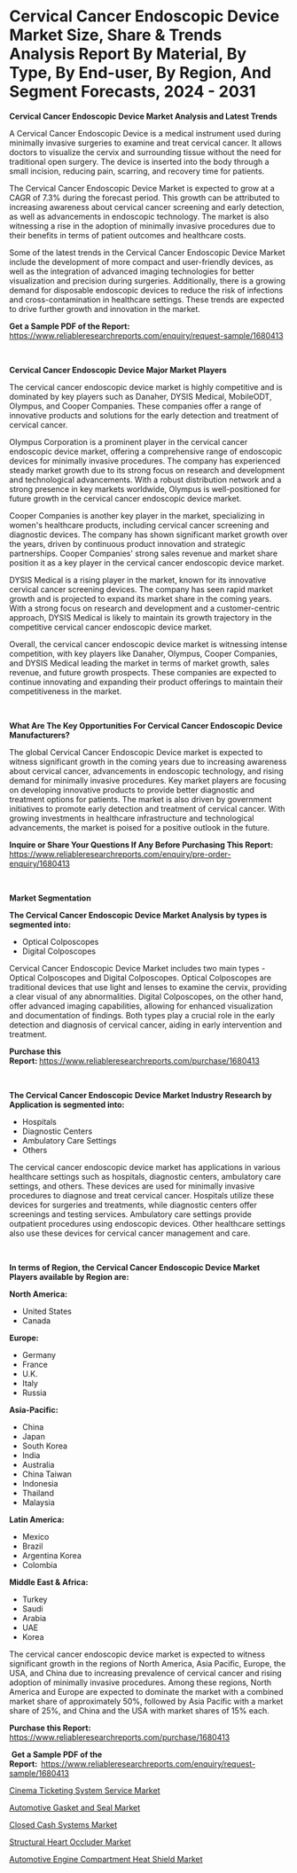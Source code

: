 <p><h1>Cervical Cancer Endoscopic Device Market Size, Share & Trends Analysis Report By Material, By Type, By End-user, By Region, And Segment Forecasts, 2024 - 2031</h1></p><p><strong>Cervical Cancer Endoscopic Device Market Analysis and Latest Trends</strong></p>
<p><p>A Cervical Cancer Endoscopic Device is a medical instrument used during minimally invasive surgeries to examine and treat cervical cancer. It allows doctors to visualize the cervix and surrounding tissue without the need for traditional open surgery. The device is inserted into the body through a small incision, reducing pain, scarring, and recovery time for patients.</p><p>The Cervical Cancer Endoscopic Device Market is expected to grow at a CAGR of 7.3% during the forecast period. This growth can be attributed to increasing awareness about cervical cancer screening and early detection, as well as advancements in endoscopic technology. The market is also witnessing a rise in the adoption of minimally invasive procedures due to their benefits in terms of patient outcomes and healthcare costs.</p><p>Some of the latest trends in the Cervical Cancer Endoscopic Device Market include the development of more compact and user-friendly devices, as well as the integration of advanced imaging technologies for better visualization and precision during surgeries. Additionally, there is a growing demand for disposable endoscopic devices to reduce the risk of infections and cross-contamination in healthcare settings. These trends are expected to drive further growth and innovation in the market.</p></p>
<p><strong>Get a Sample PDF of the Report:&nbsp;</strong> <a href="https://www.reliableresearchreports.com/enquiry/request-sample/1680413">https://www.reliableresearchreports.com/enquiry/request-sample/1680413</a></p>
<p>&nbsp;</p>
<p><strong>Cervical Cancer Endoscopic Device Major Market Players</strong></p>
<p><p>The cervical cancer endoscopic device market is highly competitive and is dominated by key players such as Danaher, DYSIS Medical, MobileODT, Olympus, and Cooper Companies. These companies offer a range of innovative products and solutions for the early detection and treatment of cervical cancer.</p><p>Olympus Corporation is a prominent player in the cervical cancer endoscopic device market, offering a comprehensive range of endoscopic devices for minimally invasive procedures. The company has experienced steady market growth due to its strong focus on research and development and technological advancements. With a robust distribution network and a strong presence in key markets worldwide, Olympus is well-positioned for future growth in the cervical cancer endoscopic device market.</p><p>Cooper Companies is another key player in the market, specializing in women's healthcare products, including cervical cancer screening and diagnostic devices. The company has shown significant market growth over the years, driven by continuous product innovation and strategic partnerships. Cooper Companies' strong sales revenue and market share position it as a key player in the cervical cancer endoscopic device market.</p><p>DYSIS Medical is a rising player in the market, known for its innovative cervical cancer screening devices. The company has seen rapid market growth and is projected to expand its market share in the coming years. With a strong focus on research and development and a customer-centric approach, DYSIS Medical is likely to maintain its growth trajectory in the competitive cervical cancer endoscopic device market.</p><p>Overall, the cervical cancer endoscopic device market is witnessing intense competition, with key players like Danaher, Olympus, Cooper Companies, and DYSIS Medical leading the market in terms of market growth, sales revenue, and future growth prospects. These companies are expected to continue innovating and expanding their product offerings to maintain their competitiveness in the market.</p></p>
<p>&nbsp;</p>
<p><strong>What Are The Key Opportunities For Cervical Cancer Endoscopic Device Manufacturers?</strong></p>
<p><p>The global Cervical Cancer Endoscopic Device market is expected to witness significant growth in the coming years due to increasing awareness about cervical cancer, advancements in endoscopic technology, and rising demand for minimally invasive procedures. Key market players are focusing on developing innovative products to provide better diagnostic and treatment options for patients. The market is also driven by government initiatives to promote early detection and treatment of cervical cancer. With growing investments in healthcare infrastructure and technological advancements, the market is poised for a positive outlook in the future.</p></p>
<p><strong>Inquire or Share Your Questions If Any Before Purchasing This Report:</strong> <a href="https://www.reliableresearchreports.com/enquiry/pre-order-enquiry/1680413">https://www.reliableresearchreports.com/enquiry/pre-order-enquiry/1680413</a></p>
<p>&nbsp;</p>
<p><strong>Market Segmentation</strong></p>
<p><strong>The Cervical Cancer Endoscopic Device Market Analysis by types is segmented into:</strong></p>
<p><ul><li>Optical Colposcopes</li><li>Digital Colposcopes</li></ul></p>
<p><p>Cervical Cancer Endoscopic Device Market includes two main types - Optical Colposcopes and Digital Colposcopes. Optical Colposcopes are traditional devices that use light and lenses to examine the cervix, providing a clear visual of any abnormalities. Digital Colposcopes, on the other hand, offer advanced imaging capabilities, allowing for enhanced visualization and documentation of findings. Both types play a crucial role in the early detection and diagnosis of cervical cancer, aiding in early intervention and treatment.</p></p>
<p><strong>Purchase this Report:&nbsp;</strong><a href="https://www.reliableresearchreports.com/purchase/1680413">https://www.reliableresearchreports.com/purchase/1680413</a></p>
<p>&nbsp;</p>
<p><strong>The Cervical Cancer Endoscopic Device Market Industry Research by Application is segmented into:</strong></p>
<p><ul><li>Hospitals</li><li>Diagnostic Centers</li><li>Ambulatory Care Settings</li><li>Others</li></ul></p>
<p><p>The cervical cancer endoscopic device market has applications in various healthcare settings such as hospitals, diagnostic centers, ambulatory care settings, and others. These devices are used for minimally invasive procedures to diagnose and treat cervical cancer. Hospitals utilize these devices for surgeries and treatments, while diagnostic centers offer screenings and testing services. Ambulatory care settings provide outpatient procedures using endoscopic devices. Other healthcare settings also use these devices for cervical cancer management and care.</p></p>
<p>&nbsp;</p>
<p><strong>In terms of Region, the Cervical Cancer Endoscopic Device Market Players available by Region are:</strong></p>
<p>
    <p> <strong> North America: </strong>
        <ul>
            <li>United States</li>
            <li>Canada</li>
        </ul>
        </p> 
    <p> <strong> Europe: </strong>
        <ul>
            <li>Germany</li>
            <li>France</li>
            <li>U.K.</li>
            <li>Italy</li>
            <li>Russia</li>
        </ul>
        </p> 
    <p> <strong> Asia-Pacific: </strong>
        <ul>
            <li>China</li>
            <li>Japan</li>
            <li>South Korea</li>
            <li>India</li>
            <li>Australia</li>
            <li>China Taiwan</li>
            <li>Indonesia</li>
            <li>Thailand</li>
            <li>Malaysia</li>
        </ul>
        </p> 
    <p> <strong> Latin America: </strong>
        <ul>
            <li>Mexico</li>
            <li>Brazil</li>
            <li>Argentina Korea</li>
            <li>Colombia</li>
        </ul>
        </p> 
    <p> <strong> Middle East & Africa: </strong>
        <ul>
            <li>Turkey</li>
            <li>Saudi</li>
            <li>Arabia</li>
            <li>UAE</li>
            <li>Korea</li>
        </ul>
    </p>
    </p>
<p><p>The cervical cancer endoscopic device market is expected to witness significant growth in the regions of North America, Asia Pacific, Europe, the USA, and China due to increasing prevalence of cervical cancer and rising adoption of minimally invasive procedures. Among these regions, North America and Europe are expected to dominate the market with a combined market share of approximately 50%, followed by Asia Pacific with a market share of 25%, and China and the USA with market shares of 15% each.</p></p>
<p><strong>Purchase this Report: </strong><a href="https://www.reliableresearchreports.com/purchase/1680413">https://www.reliableresearchreports.com/purchase/1680413</a></p>
<p>&nbsp;<strong>Get a Sample PDF of the Report:&nbsp;&nbsp;</strong><a href="https://www.reliableresearchreports.com/enquiry/request-sample/1680413">https://www.reliableresearchreports.com/enquiry/request-sample/1680413</a></p>
<p><strong></strong></p>
<p><p><a href="https://medium.com/@kavonhansen/cinema-ticketing-system-service-market-comprehensive-assessment-by-type-application-and-b118613d2cdc">Cinema Ticketing System Service Market</a></p><p><a href="https://github.com/okotobwrhuteie/Market-Research-Report-List-1/blob/main/automotive-gasket-and-seal-market.md">Automotive Gasket and Seal Market</a></p><p><a href="https://medium.com/@kavonhansen/closed-cash-systems-market-analysis-its-cagr-market-segmentation-and-global-industry-overview-df9c8ab53594">Closed Cash Systems Market</a></p><p><a href="https://medium.com/@kavonhansen/structural-heart-occluder-market-report-reveals-the-latest-trends-and-growth-opportunities-of-this-b635ba6f1546">Structural Heart Occluder Market</a></p><p><a href="https://github.com/myacatherineblakecaczo9vcsw/Market-Research-Report-List-1/blob/main/automotive-engine-compartment-heat-shield-market.md">Automotive Engine Compartment Heat Shield Market</a></p></p>